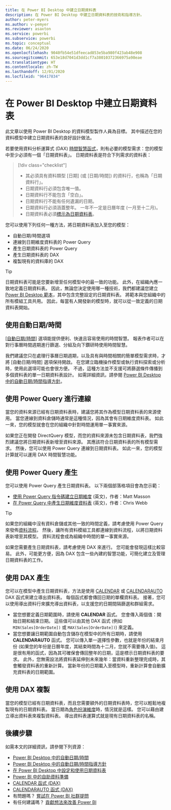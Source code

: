 ```yaml
---
title: 在 Power BI Desktop 中建立日期資料表
description: 在 Power BI Desktop 中建立日期資料表的技術和指導方針。
author: peter-myers
ms.author: v-pemyer
ms.reviewer: asaxton
ms.service: powerbi
ms.subservice: powerbi
ms.topic: conceptual
ms.date: 06/24/2020
ms.openlocfilehash: 9040fb54e51dfeecad853e5ba980f423ab48e908
ms.sourcegitcommit: 653e18d7041d3dd1cf7a38010372366975a98eae
ms.translationtype: HT
ms.contentlocale: zh-TW
ms.lasthandoff: 12/01/2020
ms.locfileid: "96417834"
---
```

# <a name="create-date-tables-in-power-bi-desktop"></a>在 Power BI Desktop 中建立日期資料表

此文章以使用 Power BI Desktop 的資料模型製作人員為目標。 其中描述在您的資料模型中建立日期資料表的良好設計做法。

若要使用資料分析運算式 (DAX) [時間智慧函式](/dax/time-intelligence-functions-dax)，則有必要的模型需求：您的模型中至少必須有一個「日期資料表」。 日期資料表是符合下列需求的資料表：

> [!div class="checklist"]
> - 其必須具有資料類型 [日期] (或 [日期/時間]) 的資料行，也稱為「日期資料行」。
> - 日期資料行必須包含唯一值。
> - 日期資料行不能包含「空白」。
> - 日期資料行不能有任何遺漏的日期。
> - 日期資料行必須涵蓋整年。 一年不一定是日曆年度 (一月至十二月)。
> - 日期資料表必須[標示為日期資料表](../transform-model/desktop-date-tables.md#setting-your-own-date-table)。

您可以使用下列任何一種方法，將日期資料表加入至您的模型：

- 自動日期/時間選項
- 連線到日期維度資料表的 Power Query
- 產生日期資料表的 Power Query
- 產生日期資料表的 DAX
- 複製現有的資料庫的 DAX

> [!TIP]
> 日期資料表可能是您要新增至任何模型中的最一致的功能。 此外，在組織內應一致地定義日期資料表。 因此，無論您決定使用哪一種技術，我們都建議您建立 [Power BI Desktop 範本](../create-reports/desktop-templates.md)，其中包含完整設定的日期資料表。 將範本與您組織中的所有模組工具共用。 因此，每當有人開發新的模型時，就可以從一致定義的日期資料表開始。

## <a name="use-auto-datetime"></a>使用自動日期/時間

[[自動日期/時間]](../transform-model/desktop-auto-date-time.md) 選項能提供便利、快速且容易使用的時間智慧。 報表作者可以在對行事曆時間週期進行篩選、分組及向下鑽研時使用時間智慧。

我們建議您只在處理行事曆日期週期，以及具有與時間相關的簡單模型需求時，才將 [自動日期/時間] 選項保持開啟。 在您建立臨機操作模型或執行資料探索或分析時，使用此選項可能也會很方便。 不過，這種方法並不支援可將篩選條件傳播到多個資料表的單一日期資料表設計。 如需詳細資訊，請參閱 [Power BI Desktop 中的自動日期/時間指導方針](auto-date-time.md)。

## <a name="connect-with-power-query"></a>使用 Power Query 進行連線

當您的資料來源已經有日期資料表時，建議您將其作為模型日期資料表的來源使用。 當您連線到資料倉儲時通常是這種情況，因為其會有日期維度資料表。 如此一來，您的模型就會在您的組織中針對時間運用單一事實來源。

如果您正在開發 DirectQuery 模型，而您的資料來源未包含日期資料表，我們強烈建議您將日期資料表新增至資料來源。 其應該符合日期資料表的所有模型需求。 然後，您可以使用 Power Query 連線到日期資料表。 如此一來，您的模型計算就可以運用 DAX 時間智慧功能。

## <a name="generate-with-power-query"></a>使用 Power Query 產生

您可以使用 Power Query 產生日期資料表。 以下兩個部落格項目會為您示範：

- [使用 Power Query 指令碼建立日期維度](https://www.mattmasson.com/2014/02/creating-a-date-dimension-with-a-power-query-script/) \(英文\)，作者：Matt Masson
- [在 Power Query 中產生日期維度資料表](https://blog.crossjoin.co.uk/2013/11/19/generating-a-date-dimension-table-in-power-query/) \(英文\)，作者：Chris Webb

> [!TIP]
> 如果您的組織中沒有資料倉儲或其他一致的時間定義，請考慮使用 Power Query 來發佈[資料流程](../transform-model/dataflows/dataflows-introduction-self-service.md)。 然後，讓所有資料模組工具都連線到資料流程，以將日期資料表新增至其模型。 資料流程會成為組織中時間的單一事實來源。

如果您需要產生日期資料表，請考慮使用 DAX 來進行。 您可能會發現這樣比較容易。 此外，可能更方便，因為 DAX 包含一些內建的智慧功能，可簡化建立及管理日期資料表的工作。

## <a name="generate-with-dax"></a>使用 DAX 產生

您可以在模型中產生日期資料表，方法是使用 [CALENDAR](/dax/calendar-function-dax) 或 [CALENDARAUTO](/dax/calendarauto-function-dax) DAX 函式來建立導出資料表。 每個函式都會傳回日期的單欄資料表。 接著，您可以使用導出資料行來擴充導出資料表，以支援您的日期間隔篩選和群組需求。

- 當您想要定義日期範圍時，請使用 **CALENDAR** 函式。 您會傳入兩個值：開始日期和結束日期。 這些值可以由其他 DAX 函式 (例如 `MIN(Sales[OrderDate])` 或 `MAX(Sales[OrderDate])`) 來定義。
- 當您想要讓日期範圍自動包含儲存在模型中的所有日期時，請使用 **CALENDARAUTO** 函式。 您可以傳入單一選擇性參數，也就是年份的結束月份 (如果您的年份是日曆年度，其結束時間為十二月，您就不需要傳入值)。 這是很有用的函式，因為其可確保會傳回整年的日期，這是標示日期資料表的要求。 此外，您無需設法將資料表延伸到未來幾年：當資料重新整理完成時，其會觸發資料表的重新計算。 當新年份的日期載入至模型時，重新計算會自動擴充資料表的日期範圍。

## <a name="clone-with-dax"></a>使用 DAX 複製

當您的模型已經有日期資料表，而且您需要額外的日期資料表時，您可以輕鬆地複製現有的日期資料表。 當日期為[角色扮演維度](star-schema.md#role-playing-dimensions)時，情況就是這樣。 您可以藉由建立導出資料表來複製資料表。 導出資料表運算式就是現有日期資料表的名稱。

## <a name="next-steps"></a>後續步驟

如需本文的詳細資訊，請參閱下列資源：

- [Power BI Desktop 中的自動日期/時間](../transform-model/desktop-auto-date-time.md)
- [Power BI Desktop 中的自動日期/時間指導方針](auto-date-time.md)
- [在 Power BI Desktop 中設定和使用日期資料表](../transform-model/desktop-date-tables.md)
- [Power BI 中的自助資料準備](../transform-model/dataflows/dataflows-introduction-self-service.md)
- [CALENDAR 函式 (DAX)](/dax/calendar-function-dax)
- [CALENDARAUTO 函式 (DAX)](/dax/calendarauto-function-dax)
- 有問題嗎？ [嘗試在 Power BI 社群提問](https://community.powerbi.com/)
- 有任何建議嗎？ [貢獻想法來改善 Power BI](https://ideas.powerbi.com/)